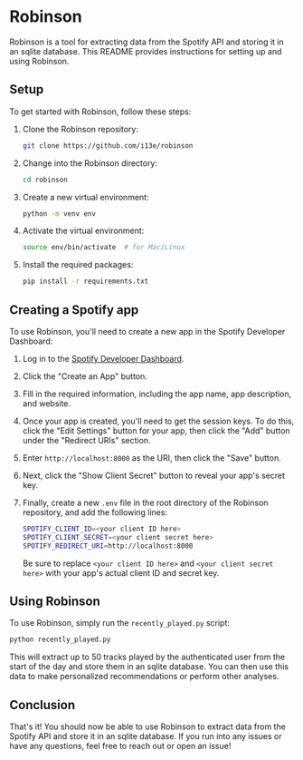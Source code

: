 # Robinson

Robinson is a tool for extracting data from the Spotify API and storing it in an sqlite database.
This README provides instructions for setting up and using Robinson.

## Setup

To get started with Robinson, follow these steps:

1. Clone the Robinson repository:

   ```sh
   git clone https://github.com/i13e/robinson
   ```

2. Change into the Robinson directory:

   ```sh
   cd robinson
   ```

3. Create a new virtual environment:

   ```sh
   python -m venv env
   ```

4. Activate the virtual environment:

   ```sh
   source env/bin/activate  # for Mac/Linux
   ```

5. Install the required packages:

   ```sh
   pip install -r requirements.txt
   ```

## Creating a Spotify app

To use Robinson, you'll need to create a new app in the Spotify Developer Dashboard:

1. Log in to the [Spotify Developer Dashboard](https://developer.spotify.com/dashboard/).

2. Click the "Create an App" button.

3. Fill in the required information, including the app name, app description, and website.

4. Once your app is created, you'll need to get the session keys. To do this, click the "Edit Settings"
   button for your app, then click the "Add" button under the "Redirect URIs" section.

5. Enter `http://localhost:8000` as the URI, then click the "Save" button.

6. Next, click the "Show Client Secret" button to reveal your app's secret key.

7. Finally, create a new `.env` file in the root directory of the Robinson repository, and add the
   following lines:

   ```sh
   SPOTIFY_CLIENT_ID=<your client ID here>
   SPOTIFY_CLIENT_SECRET=<your client secret here>
   SPOTIFY_REDIRECT_URI=http://localhost:8000
   ```

   Be sure to replace `<your client ID here>` and `<your client secret here>` with your app's actual
   client ID and secret key.

## Using Robinson

To use Robinson, simply run the `recently_played.py` script:

```sh
python recently_played.py
```

This will extract up to 50 tracks played by the authenticated user from the start of the day and store them
in an sqlite database. You can then use this data to make personalized recommendations or perform other analyses.

## Conclusion

That's it! You should now be able to use Robinson to extract data from the Spotify API and store it in an sqlite
database. If you run into any issues or have any questions, feel free to reach out or open an issue!
